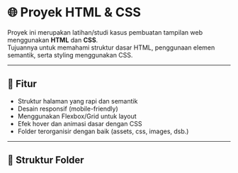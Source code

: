# 🌐 Proyek HTML & CSS

Proyek ini merupakan latihan/studi kasus pembuatan tampilan web menggunakan **HTML** dan **CSS**.  
Tujuannya untuk memahami struktur dasar HTML, penggunaan elemen semantik, serta styling menggunakan CSS.

---

## 🚀 Fitur

- Struktur halaman yang rapi dan semantik  
- Desain responsif (mobile-friendly)  
- Menggunakan Flexbox/Grid untuk layout  
- Efek hover dan animasi dasar dengan CSS  
- Folder terorganisir dengan baik (assets, css, images, dsb.)

---

## 📁 Struktur Folder

